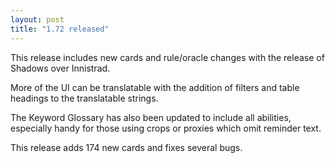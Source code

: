 ```yaml
---
layout: post
title: "1.72 released"
---
```


This release includes new cards and rule/oracle changes with the release of
Shadows over Innistrad.

More of the UI can be translatable with the addition of filters and table headings
to the translatable strings.

The Keyword Glossary has also been updated to include all abilities, especially handy
for those using crops or proxies which omit reminder text.

This release adds 174 new cards and fixes several bugs.
